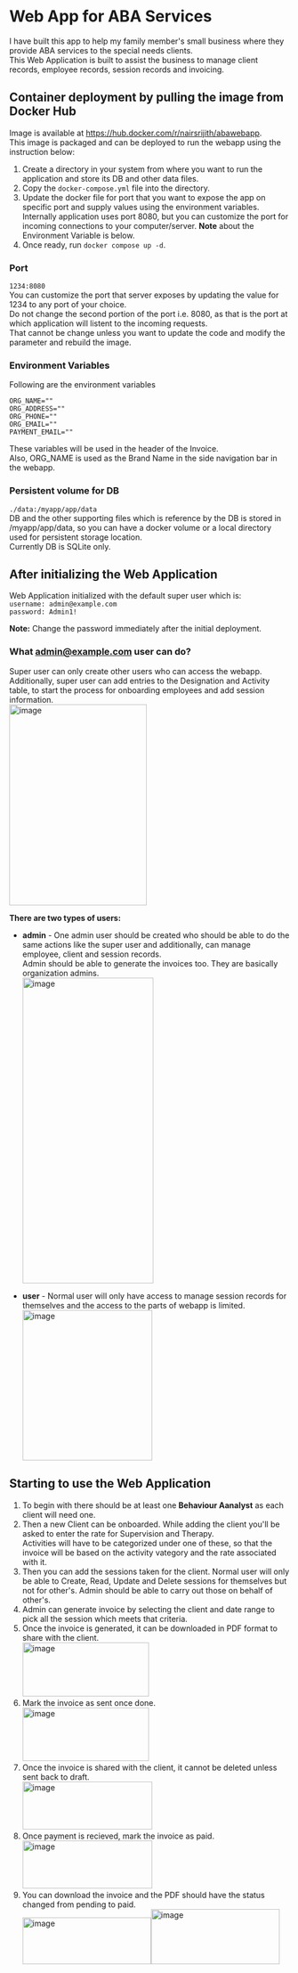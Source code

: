 # Web App for ABA Services
I have built this app to help my family member's small business where they provide ABA services to the special needs clients.\
This Web Application is built to assist the business to manage client records, employee records, session records and invoicing.

## Container deployment by pulling the image from Docker Hub
Image is available at https://hub.docker.com/r/nairsrijith/abawebapp. \
This image is packaged and can be deployed to run the webapp using the instruction below:

1) Create a directory in your system from where you want to run the application and store its DB and other data files.
2) Copy the `docker-compose.yml` file into the directory.
3) Update the docker file for port that you want to expose the app on specific port and supply values using the environment variables. \
   Internally application uses port 8080, but you can customize the port for incoming connections to your computer/server.
   **Note** about the Environment Variable is below.
4) Once ready, run `docker compose up -d`.

### Port
`1234:8080` \
You can customize the port that server exposes by updating the value for 1234 to any port of your choice. \
Do not change the second portion of the port i.e. 8080, as that is the port at which application will listent to the incoming requests. \
That cannot be change unless you want to update the code and modify the parameter and rebuild the image.

### Environment Variables
Following are the environment variables 
```
ORG_NAME=""
ORG_ADDRESS=""
ORG_PHONE=""
ORG_EMAIL=""
PAYMENT_EMAIL=""
```
These variables will be used in the header of the Invoice.\
Also, ORG_NAME is used as the Brand Name in the side navigation bar in the webapp. 

### Persistent volume for DB
`./data:/myapp/app/data` \
DB and the other supporting files which is reference by the DB is stored in /myapp/app/data, so you can have a docker volume or a local directory used for persistent storage location. \
Currently DB is SQLite only.


## After initializing the Web Application
Web Application initialized with the default super user which is:\
`username: admin@example.com`\
`password: Admin1!`

**Note:** Change the password immediately after the initial deployment.

### What admin@example.com user can do?
Super user can only create other users who can access the webapp.\
Additionally, super user can add entries to the Designation and Activity table, to start the process for onboarding employees and add session information.\
<img width="247" height="361" alt="image" src="https://github.com/user-attachments/assets/ae91b198-2e84-4459-afee-38557eacbe71" />

**There are two types of users:**

- **admin** - One admin user should be created who should be able to do the same actions like the super user and additionally, can manage employee, client and session records.\
  Admin should be able to generate the invoices too.
  They are basically organization admins.\
  <img width="235" height="549" alt="image" src="https://github.com/user-attachments/assets/16d9324c-8fce-4e71-955c-acd195fa7471" />

- **user** - Normal user will only have access to manage session records for themselves and the access to the parts of webapp is limited.\
  <img width="233" height="270" alt="image" src="https://github.com/user-attachments/assets/9aef0006-8b71-43a9-b534-cd053a3f8397" />

## Starting to use the Web Application
1) To begin with there should be at least one **Behaviour Aanalyst** as each client will need one.
2) Then a new Client can be onboarded. While adding the client you'll be asked to enter the rate for Supervision and Therapy.\
   Activities will have to be categorized under one of these, so that the invoice will be based on the activity vategory and the rate associated with it.
3) Then you can add the sessions taken for the client. Normal user will only be able to Create, Read, Update and Delete sessions for themselves but not for other's. Admin should be able to carry out those on behalf of other's.
4) Admin can generate invoice by selecting the client and date range to pick all the session which meets that criteria.
5) Once the invoice is generated, it can be downloaded in PDF format to share with the client.\
   <img width="227" height="97" alt="image" src="https://github.com/user-attachments/assets/84ea0092-d200-4ddd-9156-e643d9e26f11" />
6) Mark the invoice as sent once done.\
   <img width="227" height="96" alt="image" src="https://github.com/user-attachments/assets/3aed1d78-0ea2-426c-87d3-d0f32a3d3a15" />
7) Once the invoice is shared with the client, it cannot be deleted unless sent back to draft.\
   <img width="233" height="86" alt="image" src="https://github.com/user-attachments/assets/d981629c-3193-4ce6-894d-69773ace6c36" />
8) Once payment is recieved, mark the invoice as paid.\
   <img width="233" height="86" alt="image" src="https://github.com/user-attachments/assets/bc52c1f2-1c9e-4373-8dc0-c42dd86f6dd7" />
9) You can download the invoice and the PDF should have the status changed from pending to paid.\
   <img width="231" height="84" alt="image" src="https://github.com/user-attachments/assets/a3d66b99-9d79-45c9-b660-67c5c33e548f" /><img width="231" height="99" alt="image" src="https://github.com/user-attachments/assets/41f00c22-80ec-4298-bf13-c0ccc9f3285d" />



